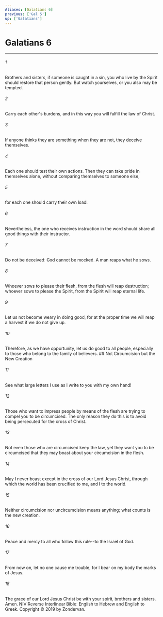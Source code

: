 ```yaml
---
Aliases: [Galatians 6]
previous: ['Gal 5']
up: ['Galatians']
---
```

# Galatians 6

***


###### 1 
Brothers and sisters, if someone is caught in a sin, you who live by the Spirit should restore that person gently. But watch yourselves, or you also may be tempted. 

###### 2 
Carry each other's burdens, and in this way you will fulfill the law of Christ. 

###### 3 
If anyone thinks they are something when they are not, they deceive themselves. 

###### 4 
Each one should test their own actions. Then they can take pride in themselves alone, without comparing themselves to someone else, 

###### 5 
for each one should carry their own load. 

###### 6 
Nevertheless, the one who receives instruction in the word should share all good things with their instructor. 

###### 7 
Do not be deceived: God cannot be mocked. A man reaps what he sows. 

###### 8 
Whoever sows to please their flesh, from the flesh will reap destruction; whoever sows to please the Spirit, from the Spirit will reap eternal life. 

###### 9 
Let us not become weary in doing good, for at the proper time we will reap a harvest if we do not give up. 

###### 10 
Therefore, as we have opportunity, let us do good to all people, especially to those who belong to the family of believers. ## Not Circumcision but the New Creation 

###### 11 
See what large letters I use as I write to you with my own hand! 

###### 12 
Those who want to impress people by means of the flesh are trying to compel you to be circumcised. The only reason they do this is to avoid being persecuted for the cross of Christ. 

###### 13 
Not even those who are circumcised keep the law, yet they want you to be circumcised that they may boast about your circumcision in the flesh. 

###### 14 
May I never boast except in the cross of our Lord Jesus Christ, through which the world has been crucified to me, and I to the world. 

###### 15 
Neither circumcision nor uncircumcision means anything; what counts is the new creation. 

###### 16 
Peace and mercy to all who follow this rule--to the Israel of God. 

###### 17 
From now on, let no one cause me trouble, for I bear on my body the marks of Jesus. 

###### 18 
The grace of our Lord Jesus Christ be with your spirit, brothers and sisters. Amen. NIV Reverse Interlinear Bible: English to Hebrew and English to Greek. Copyright © 2019 by Zondervan.
